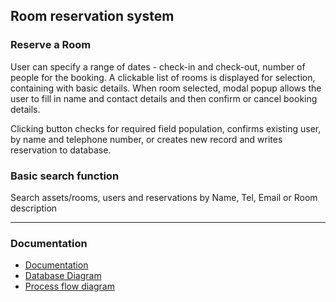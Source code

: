 ## Room reservation system

### Reserve a Room

User can specify a range of dates - check-in and check-out, number of people for the booking. A clickable list of rooms is displayed for selection, containing with basic details.
When room selected, modal popup allows the user to fill in name and contact details and then confirm or cancel booking details.

Clicking button checks for required field population, confirms existing user, by name and telephone number, or creates new record and writes reservation to database.

### Basic search function

Search assets/rooms, users and reservations by Name, Tel, Email or Room description
******
### Documentation
* [Documentation](https://github.com/RoryGren/reservation/blob/master/Document.pdf) <!--Path to documentation files-->
* [Database Diagram](https://github.com/RoryGren/reservation/blob/master/SQL/Database%20Diagram.pdf) <!--Path to documentation files-->
* [Process flow diagram](https://github.com/RoryGren/reservation/blob/master/Process%20Flow.pdf) <!--Path to documentation files-->
